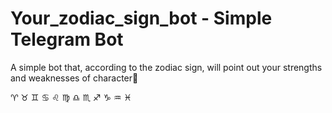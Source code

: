 # Your_zodiac_sign_bot - Simple Telegram Bot

A simple bot that, according to the zodiac sign, will point out your strengths and weaknesses of character🔮

♈️  ♉️  ♊️  ♋️  ♌️  ♍️  ♎️  ♏️  ♐️  ♑️  ♒️  ♓️
